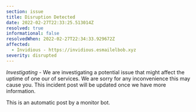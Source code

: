 ```yaml
---
section: issue
title: Disruption Detected
date: 2022-02-27T22:33:25.513014Z
resolved: true
informational: false
resolvedWhen: 2022-02-27T22:34:33.929672Z
affected:
  - Invidious - https://invidious.esmailelbob.xyz
severity: disrupted
---
```

*Investigating* - We are investigating a potential issue that might affect the uptime of one our of services. We are sorry for any inconvenience this may cause you. This incident post will be updated once we have more information.

This is an automatic post by a monitor bot.
        